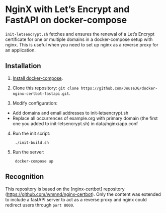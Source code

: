 # NginX with Let’s Encrypt and FastAPI on docker-compose

`init-letsencrypt.sh` fetches and ensures the renewal of a Let’s
Encrypt certificate for one or multiple domains in a docker-compose
setup with nginx.
This is useful when you need to set up nginx as a reverse proxy for an
application.

## Installation
1. [Install docker-compose](https://docs.docker.com/compose/install/#install-compose).

2. Clone this repository: `git clone https://github.com/JouseJG/docker-nginx-certbot-fastapi.git`.

3. Modify configuration:
- Add domains and email addresses to init-letsencrypt.sh
- Replace all occurrences of example.org with primary domain (the first one you added to init-letsencrypt.sh) in data/nginx/app.conf

4. Run the init script:

        ./init-build.sh

5. Run the server:

        docker-compose up

## Recognition
This repository is based on the [nginx-certbot] repository (https://github.com/wmnnd/nginx-certbot).
Only the content was extended to include a fastAPI server to act as a reverse proxy and nginx could redirect users through `port 8000`.